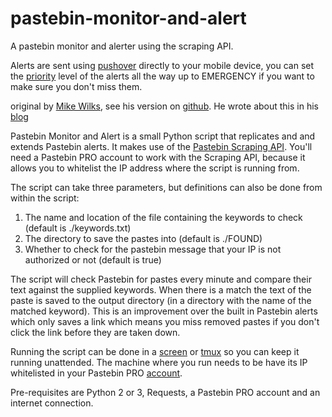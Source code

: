 # pastebin-monitor-and-alert
A pastebin monitor and alerter using the scraping API.

Alerts are sent using [pushover](https://pushover.net/) directly to your mobile device, you can set the [priority](https://pushover.net/api#priority) level of the alerts all the way up to EMERGENCY if you want to make sure you don't miss them.

original by [Mike Wilks](https://github.com/mikewilks), see his version on [github](https://github.com/mikewilks/simple-pastebin-monitor). He wrote about this in his [blog](http://www.mikewilks.com/home/who-has-your-data)

Pastebin Monitor and Alert is a small Python script that replicates and and extends Pastebin alerts. It makes use of the [Pastebin Scraping API](https://pastebin.com/api_scraping_faq). You'll need a Pastebin PRO account to work with the Scraping API, because it allows you to whitelist the IP address where the script is running from.

The script can take three parameters, but definitions can also be done from within the script:
1. The name and location of the file containing the keywords to check (default is ./keywords.txt)
2. The directory to save the pastes into (default is ./FOUND)
3. Whether to check for the pastebin message that your IP is not authorized or not (default is true)

The script will check Pastebin for pastes every minute and compare their text against the supplied keywords. When there is a match the text of the paste is saved to the output directory (in a directory with the name of the matched keyword). This is an improvement over the built in Pastebin alerts which only saves a link which means you miss removed pastes if you don't click the link before they are taken down.

Running the script can be done in a [screen](https://linux.die.net/man/1/screen) or [tmux](https://linux.die.net/man/1/tmux) so you can keep it running unattended. The machine where you run needs to be have its IP whitelisted in your Pastebin PRO [account](https://pastebin.com/pro?help=1). 

Pre-requisites are Python 2 or 3, Requests, a Pastebin PRO account and an internet connection.
